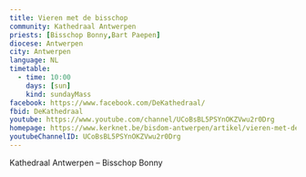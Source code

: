 ```yaml
---
title: Vieren met de bisschop
community: Kathedraal Antwerpen
priests: [Bisschop Bonny,Bart Paepen]
diocese: Antwerpen
city: Antwerpen
language: NL
timetable:
  - time: 10:00
    days: [sun]
    kind: sundayMass
facebook: https://www.facebook.com/DeKathedraal/
fbid: DeKathedraal
youtube: https://www.youtube.com/channel/UCoBsBL5PSYnOKZVwu2r0Drg
homepage: https://www.kerknet.be/bisdom-antwerpen/artikel/vieren-met-de-bisschop?microsite=203
youtubeChannelID: UCoBsBL5PSYnOKZVwu2r0Drg
---
```

Kathedraal Antwerpen – Bisschop Bonny
